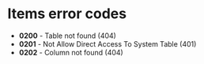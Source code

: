 # Items error codes

- **0200** - Table not found (404)
- **0201** - Not Allow Direct Access To System Table (401)
- **0202** - Column not found (404)